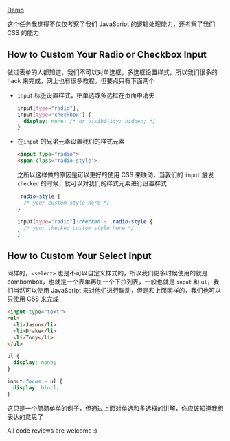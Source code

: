 [Demo](http://frontend-addiction.github.io/Baidu-IFE/stage02/task31/form/)

这个任务我觉得不仅仅考察了我们 JavaScript 的逻辑处理能力，还考察了我们 CSS 的能力

## How to Custom Your Radio or Checkbox Input

做过表单的人都知道，我们不可以对单选框，多选框设置样式，所以我们很多的 hack 来完成，网上也有很多教程。但要点只有下面两个

- `input` 标签设置样式，把单选或多选框在页面中消失

  ```css
  input[type="radio"],
  input[type="checkbox"] {
    display: none; /* or visibility: hidden; */
  }
  ```

- 在`input` 的兄弟元素设置我们的样式元素

  ```html
  <input type="radio">
  <span class="radio-style">
  ```

  之所以这样做的原因是可以更好的使用 CSS 来联动，当我们的 `input` 触发 `checked` 的时候，就可以对我们的样式元素进行设置样式

  ```css
  .radio-style {
    /* your custom style here */
  }

  input[type="radio"]:checked ~ .radio-style {
    /* your checked custom style here */
  }
  ```

## How to Custom Your Select Input

同样的，`<select>` 也是不可以自定义样式的，所以我们更多时候使用的就是 combombox，也就是一个表单再加一个下拉列表，一般也就是 `input` 和 `ul`，我们当然可以使用 JavaScript 来对他们进行联动，但是和上面同样的，我们也可以只使用 CSS 来完成

```html
<input type="text">
<ul>
  <li>Jason</li>
  <li>Drake</li>
  <li>Tony</li>
</ul>
```

```css
ul {
  display: none;
}

input:focus ~ ul {
  display: blocl;
}
```

这只是一个简简单单的例子，但通过上面对单选和多选框的讲解，你应该知道我想表达的意思了

All code reviews are welcome :)

